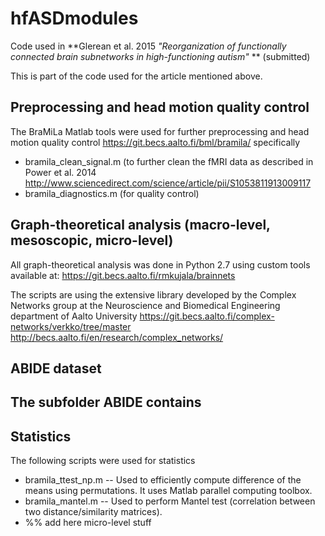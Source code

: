 # hfASDmodules
Code used in **Glerean et al. 2015 *"Reorganization of functionally connected brain subnetworks in high-functioning autism"* ** (submitted)

This is part of the code used for the article mentioned above. 

## Preprocessing and head motion quality control
The BraMiLa Matlab tools were used for further preprocessing and head motion quality control
https://git.becs.aalto.fi/bml/bramila/
specifically
- bramila_clean_signal.m (to further clean the fMRI data as described in Power et al. 2014 http://www.sciencedirect.com/science/article/pii/S1053811913009117
- bramila_diagnostics.m (for quality control)

## Graph-theoretical analysis (macro-level, mesoscopic, micro-level)
All graph-theoretical analysis was done in Python 2.7 using custom tools available at:
https://git.becs.aalto.fi/rmkujala/brainnets

The scripts are using the extensive library developed by the Complex Networks group at the Neuroscience and Biomedical Engineering department of Aalto University
https://git.becs.aalto.fi/complex-networks/verkko/tree/master
http://becs.aalto.fi/en/research/complex_networks/

## ABIDE dataset
The subfolder ABIDE contains
- 


## Statistics
The following scripts were used for statistics
- bramila_ttest_np.m 
-- Used to efficiently compute difference of the means using permutations. It uses Matlab parallel computing toolbox.
- bramila_mantel.m
-- Used to perform Mantel test (correlation between two distance/similarity matrices). 
- %% add here micro-level stuff


